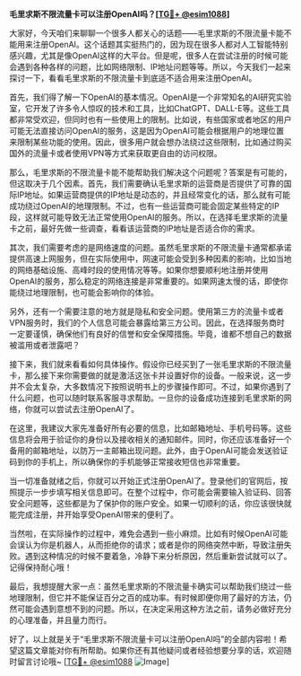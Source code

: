 **毛里求斯不限流量卡可以注册OpenAI吗？[[TG💪+ @esim1088](https://t.me/s/esim1088)]**

大家好，今天咱们来聊聊一个很多人都关心的话题——毛里求斯的不限流量卡能不能用来注册OpenAI。这个话题其实挺热门的，因为现在很多人都对人工智能特别感兴趣，尤其是像OpenAI这样的大平台。但是呢，很多人在尝试注册的时候可能会遇到各种各样的问题，比如网络限制、IP地址问题等等。所以，今天我们一起来探讨一下，看看毛里求斯的不限流量卡到底适不适合用来注册OpenAI。

首先，我们得了解一下OpenAI的基本情况。OpenAI是一个非常知名的AI研究实验室，它开发了许多令人惊叹的技术和工具，比如ChatGPT、DALL-E等。这些工具都非常受欢迎，但同时也有一些使用上的限制。比如说，有些国家或者地区的用户可能无法直接访问OpenAI的服务，这是因为OpenAI可能会根据用户的地理位置来限制某些功能的使用。因此，很多用户就会想办法绕过这些限制，比如通过购买国外的流量卡或者使用VPN等方式来获取更自由的访问权限。

那么，毛里求斯的不限流量卡能不能帮助我们解决这个问题呢？答案是有可能的，但这取决于几个因素。首先，我们需要确认毛里求斯的运营商是否提供了可靠的国际IP地址。如果运营商提供的IP地址是动态的，并且经常变化的话，那么就有可能成功绕过OpenAI的地理限制。不过，也有一些运营商可能会固定某些特定的IP段，这样就可能导致无法正常使用OpenAI的服务。所以，在选择毛里求斯的流量卡之前，最好先做一些调查，看看该运营商的IP地址是否适合你的需求。

其次，我们需要考虑的是网络速度的问题。虽然毛里求斯的不限流量卡通常都承诺提供高速上网服务，但在实际使用中，网速可能会受到多种因素的影响，比如当地的网络基础设施、高峰时段的使用情况等等。如果你想要顺利地注册并使用OpenAI的服务，那么稳定的网络连接是非常重要的。如果网速太慢的话，即使你能绕过地理限制，也可能会影响你的体验。

另外，还有一个需要注意的地方就是隐私和安全问题。使用第三方的流量卡或者VPN服务时，我们的个人信息可能会暴露给第三方公司。因此，在选择服务商时一定要谨慎，确保他们有良好的信誉和安全保障措施。毕竟，谁都不想自己的数据被滥用或者泄露吧？

接下来，我们就来看看如何具体操作。假设你已经买到了一张毛里求斯的不限流量卡，那么接下来你需要做的就是激活这张卡并设置好你的设备。一般来说，这一步并不会太复杂，大多数情况下按照说明书上的步骤操作即可。不过，如果你遇到了什么问题，也可以随时联系客服寻求帮助。一旦你的设备成功连接到毛里求斯的网络，你就可以尝试去注册OpenAI了。

在这里，我建议大家先准备好所有必要的信息，比如邮箱地址、手机号码等。这些信息将会用于验证你的身份以及接收相关的通知邮件。同时，你还应该准备好一个备用的邮箱地址，以防万一主邮箱出现问题。此外，由于OpenAI可能会发送验证码到你的手机上，所以确保你的手机能够正常接收短信也非常重要。

当一切准备就绪之后，你就可以开始正式注册OpenAI了。登录他们的官网后，按照提示一步步填写相关信息即可。在整个过程中，你可能会需要输入验证码、回答安全问题等，这些都是为了保护你的账户安全。如果一切顺利的话，你应该很快就能完成注册，并开始享受OpenAI带来的便利了。

当然啦，在实际操作的过程中，难免会遇到一些小麻烦。比如有时候OpenAI可能会误认为你是机器人，从而拒绝你的请求；或者是你的网络突然中断，导致注册失败。遇到这种情况的时候不要着急，冷静下来分析原因，然后重新尝试就可以了。记得保持耐心哦！

最后，我想提醒大家一点：虽然毛里求斯的不限流量卡确实可以帮助我们绕过一些地理限制，但它并不能保证百分之百的成功率。有时候即便你用了最好的方法，仍然可能会遇到意想不到的问题。所以，在决定采用这种方法之前，请务必做好充分的心理准备，并且量力而行。

好了，以上就是关于“毛里求斯不限流量卡可以注册OpenAI吗”的全部内容啦！希望这篇文章能对你有所帮助。如果你还有其他疑问或者经验想要分享的话，欢迎随时留言讨论哦~ [[TG💪+ @esim1088](https://t.me/s/esim1088) ![Image](https://i.postimg.cc/4NQfJmqS/Snipaste-2025-05-13-00-14-12.png)]